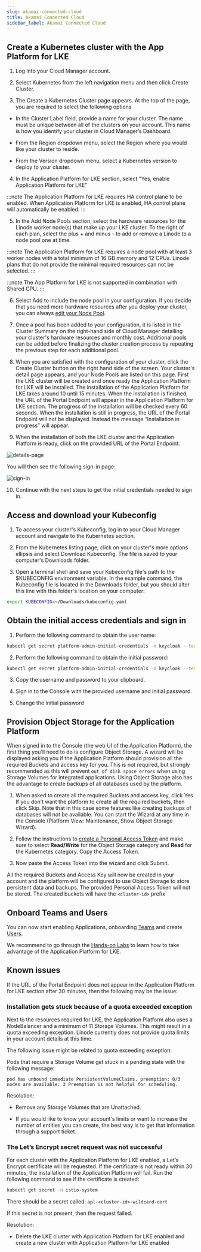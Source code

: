 ```yaml
---
slug: akamai-connected-cloud
title: Akamai Connected Cloud
sidebar_label: Akamai Connected Cloud
---
```


## Create a Kubernetes cluster with the App Platform for LKE

1. Log into your Cloud Manager account.

2. Select Kubernetes from the left navigation menu and then click Create Cluster.

3. The Create a Kubernetes Cluster page appears. At the top of the page, you are required to select the following options

- In the Cluster Label field, provide a name for your cluster. The name must be unique between all of the clusters on your account. This name is how you identify your cluster in Cloud Manager’s Dashboard.

- From the Region dropdown menu, select the Region where you would like your cluster to reside.

- From the Version dropdown menu, select a Kubernetes version to deploy to your cluster.

4. In the Application Platform for LKE section, select “Yes, enable Application Platform for LKE”

:::note 
The Application Platform for LKE requires HA control plane to be enabled. When Application Platform for LKE is enabled, HA control plane will automatically be enabled.
:::

5. In the Add Node Pools section, select the hardware resources for the Linode worker node(s) that make up your LKE cluster. To the right of each plan, select the plus + and minus - to add or remove a Linode to a node pool one at time.

:::note 
The Application Platform for LKE requires a node pool with at least 3 worker nodes with a total minimum of 16 GB memory and 12 CPUs. Linode plans that do not provide the minimal required resources can not be selected.
:::

:::note
The App Platform for LKE is not supported in combination with Shared CPU.
:::

6. Select Add to include the node pool in your configuration. If you decide that you need more hardware resources after you deploy your cluster, you can always [edit your Node Pool](https://techdocs.akamai.com/cloud-computing/docs/manage-nodes-and-node-pools).

7. Once a pool has been added to your configuration, it is listed in the Cluster Summary on the right-hand side of Cloud Manager detailing your cluster's hardware resources and monthly cost. Additional pools can be added before finalizing the cluster creation process by repeating the previous step for each additional pool.

8. When you are satisfied with the configuration of your cluster, click the Create Cluster button on the right hand side of the screen. Your cluster's detail page appears, and your Node Pools are listed on this page. First the LKE cluster will be created and once ready the Application Platform for LKE will be installed. The installation of the Application Platform for LKE takes around 10 until 15 minutes. When the installation is finished, the URL of the Portal Endpoint will appear in the Application Platform for LKE section. The progress of the installation will be checked every 60 seconds. When the installation is still in progress, the URL of the Portal Endpoint will not be displayed. Instead the message “Installation in progress” will appear.

9. When the installation of both the LKE cluster and the Application Platform is ready, click on the provided URL of the Portal Endpoint:

![details-page](../../img/cluster-details-page.png)

You will then see the following sign-in page:

![sign-in](../../img/sign-in-page.png)

10. Continue with the next steps to get the initial credentials needed to sign in.

## Access and download your Kubeconfig

1. To access your cluster's Kubeconfig, log in to your Cloud Manager account and navigate to the Kubernetes section.

2. From the Kubernetes listing page, click on your cluster's more options ellipsis and select Download Kubeconfig. The file is saved to your computer's Downloads folder.

3. Open a terminal shell and save your Kubeconfig file's path to the $KUBECONFIG environment variable. In the example command, the Kubeconfig file is located in the Downloads folder, but you should alter this line with this folder's location on your computer:

```bash
export KUBECONFIG=~/Downloads/kubeconfig.yaml
```

## Obtain the initial access credentials and sign in

1. Perform the following command to obtain the user name:

```bash
kubectl get secret platform-admin-initial-credentials -n keycloak --template={{.data.username}} | base64 -d
```

2. Perform the following command to obtain the initial password:

```bash
kubectl get secret platform-admin-initial-credentials -n keycloak --template={{.data.password}} | base64 -d
```

3. Copy the username and password to your clipboard.

4. Sign in to the Console with the provided username and initial password.

5. Change the initial password

## Provision Object Storage for the Application Platform

When signed in to the Console (the web UI of the Application Platform), the first thing you’ll need to do is configure Object Storage. A wizard will be displayed asking you if the Application Platform should provision all the required Buckets and access key for you. This is not required, but strongly recommended as this will prevent `out of disk space errors` when using Storage Volumes for integrated applications. Using Object Storage also has the advantage to create backups of all databases used by the platform.

1. When asked to create all the required Buckets and access key, click Yes. If you don’t want the platform to create all the required buckets, then click Skip. Note that in this case some features like creating backups of databases will not be available. You can start the Wizard at any time in the Console (Platform View: Maintenance, Show Object Storage Wizard). 

2. Follow the instructions to [create a Personal Access Token](https://techdocs.akamai.com/linode-api/reference/get-started#personal-access-tokens) and make sure to select **Read/Write** for the Object Storage category and **Read** for the Kubernetes category. Copy the Access Token.

3. Now paste the Access Token into the wizard and click Submit.

All the required Buckets and Access Key will now be created in your account and the platform will be configured to use Object Storage to store persistent data and backups. The provided Personal Access Token will not be stored. The created buckets will have the `<cluster-id>` prefix`

## Onboard Teams and Users
You can now start enabling Applications, onboarding [Teams](../../for-ops/console/teams) and create [Users](../../for-ops/console/user-management).

We recommend to go through the [Hands-on Labs](../labs/overview) to learn how to take advantage of the Application Platform for LKE.

## Known issues

If the URL of the Portal Endpoint does not appear in the Application Platform for LKE section after 30 minutes, then the following may be the issue:

### Installation gets stuck because of a quota exceeded exception

Next to the resources required for LKE, the Application Platform also uses a NodeBalancer and a minimum of 11 Storage Volumes. This might result in a quota exceeding exception. Linode currently does not provide quota limits in your account details at this time.

The following issue might be related to quota exceeding exception:

Pods that require a Storage Volume get stuck in a pending state with the following message:

`pod has unbound immediate PersistentVolumeClaims. preemption: 0/3 nodes are available: 3 Preemption is not helpful for scheduling.`

Resolution: 

- Remove any Storage Volumes that are Unattached.

- If you would like to know your account's limits or want to increase the number of entities you can create, the best way is to get that information through a support ticket.

### The Let’s Encrypt secret request was not successful
For each cluster with the Application Platform for LKE enabled, a Let’s Encrypt certificate will be requested. If the certificate is not ready within 30 minutes, the installation of the Application Platform will fail. Run the following command to see if the certificate is created:

```bash
kubectl get secret -n istio-system
```

There should be a secret called: `apl-<cluster-id>-wildcard-cert`

If this secret is not present, then the request failed.

Resolution:

- Delete the LKE cluster with Application Platform for LKE enabled and create a new cluster with Application Platform for LKE enabled

